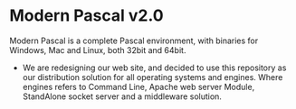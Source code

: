 # Modern Pascal v2.0

Modern Pascal is a complete Pascal environment, with binaries for Windows, Mac and Linux, both 32bit and 64bit.

* We are redesigning our web site, and decided to use this repository as our distribution solution for all operating systems and engines. Where engines refers to Command Line, Apache web server Module, StandAlone socket server and a middleware solution.
